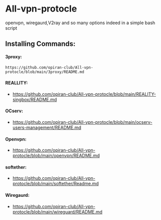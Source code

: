 # All-vpn-protocle
openvpn, wiregaurd,V2ray and so many options indeed in a simple bash script

## Installing Commands:

#### 3proxy:
`
https://github.com/opiran-club/All-vpn-protocle/blob/main/3proxy/README.md
`
#### REALLITY:
   - https://github.com/opiran-club/All-vpn-protocle/blob/main/REALITY-singbox/README.md
   
#### OCserv:
   - https://github.com/opiran-club/All-vpn-protocle/blob/main/ocserv-users-management/README.md

#### Openvpn:
   - https://github.com/opiran-club/All-vpn-protocle/blob/main/openvpn/README.md

#### softether:
   - https://github.com/opiran-club/All-vpn-protocle/blob/main/softether/Readme.md

#### Wiregaurd:
   - https://github.com/opiran-club/All-vpn-protocle/blob/main/wireguard/README.md

 

